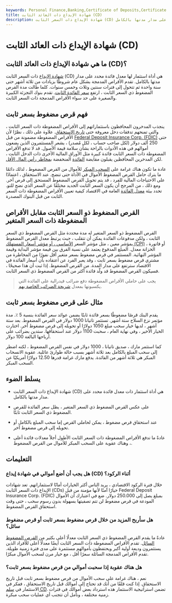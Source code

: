 ```yaml
---
keywords: Personal Finance,Banking,Certificate of Deposits,Certificate of Deposits (CDs)
title: شهادة الإيداع ذات العائد الثابت (CD)
description: شهادة الإيداع ذات السعر الثابت (CD) هي أداة استثمار لها معدل فائدة محدد على مدار مدتها بالكامل.
---
```


# شهادة الإيداع ذات العائد الثابت (CD)
## ما هي شهادة الإيداع ذات العائد الثابت (CD)؟

[شهادة الإيداع](/certificateofdeposit) ذات السعر الثابت (CD) هي أداة استثمار لها معدل فائدة محدد على مدار مدتها بالكامل. تقدم الأقراص المدمجة بشكل عام شروطًا بزيادات من ثلاثة أشهر حتى سنة واحدة ثم تتحول إلى فترات سنتين وثلاث وخمس سنوات. كلما طالت مدة القرص المضغوط ذي السعر الثابت ، ارتفع [سعر الفائدة الثابت](/fixedinterestrate). تقدم بنوك التجزئة الكبيرة والصغيرة على حد سواء الأقراص المدمجة ذات السعر الثابت.

## فهم قرص مضغوط بسعر ثابت

ينجذب المدخرون المحافظون باستثماراتهم إلى الأقراص المضغوطة ذات السعر الثابت ، والتي تمنحهم تدفقات دخل معروفة حتى [تاريخ الاستحقاق](/maturity). علاوة على ذلك ، نظرًا لأن الأقراص المضغوطة مضمونة من قبل [Federal Deposit Insurance Corp. (FDIC)](/fdic) حتى 250 ألف دولار (لكل صاحب حساب ، لكل مُصدر) ، يشعر المستثمرون الذين يضعون أموالهم في هذه الأدوات بالراحة بشأن سلامة قيمة الأصول. قد لا تدفع الأقراص المضغوطة ذات السعر الثابت فائدة كبيرة مثل الأوراق المالية الأخرى ذات الدخل الثابت ، لكن المدخرين المحافظين يقبلون مقايضة [الفائدة](/interest) المنخفضة [بمخاطر رأس المال الأقل](/capitalrisk).

عادة ما تكون هناك غرامة على [السحب المبكر](/earlywithdrawal) للأموال من القرص المضغوط ، لذلك دائمًا ما يترك حامل القرص المضغوط الأموال في الأداة حتى تنضج. عند الاستحقاق ، اعتمادًا على الاحتياجات المالية للفرد ، قد يتم تحويل القرص المضغوط المستحق إلى قرص آخر. ومع ذلك ، من المرجح أن يكون السعر الثابت الجديد مختلفًا عن السعر الذي نضج للتو. تحدد بيئة [معدل الفائدة](/interestrate) العامة في الاقتصاد كيفية تعيين الأقراص المضغوطة ذات السعر الثابت من قبل البنوك المصدرة.

## القرص المضغوط ذو السعر الثابت مقابل الأقراص المضغوطة ذات السعر المتغير

القرص المضغوط ذو السعر المتغير له مدة محددة مثل القرص المضغوط ذي السعر الثابت ، ولكن مدفوعات الفائدة يمكن أن تتقلب ، حيث يرتبط معدل القرص المضغوط بمؤشر معين ، مثل مؤشر السعر [الأساسي ، أو](/primerate) [مؤشر أسعار المستهلك (CPI)](/consumerpriceindex) ، أو فاتورة الخزانة معدل. المبلغ المدفوع يعتمد على نسبة الفرق بين قيمة مؤشر البداية وقيمة المؤشر النهائية. المستثمر في قرص مضغوط بسعر متغير أقل نفورًا من المخاطرة من مشتري قرص مضغوط بسعر ثابت ، وقد يعبر الفرد عن اعتقاده بأن أسعار الفائدة في الاقتصاد سترتفع على مدار المدة. من القرص المضغوط. إذا ثبت أن هذا صحيحًا ، فسيكون القرص المضغوط قد ولّد فائدة أكثر من القرص المضغوط ذي السعر الثابت.

> يجب على حاملي الأقراص المضغوطة دفع ضرائب فيدرالية على الفائدة التي يكسبونها بمعدل [شريحة الضرائب الخاصة بهم](/taxbracket).

>

## مثال على قرص مضغوط بسعر ثابت

يقدم البنك قرصًا مضغوطًا بسعر فائدة ثابتًا يضمن عوائد سعر الفائدة بنسبة 5 ٪. مدة مؤتمر نزع السلاح ستة أشهر. تستثمر تاتيانا 1000 دولار في القرص المضغوط. بعد ستة أشهر ، لديها خيار سحب مبلغ 1050 دولارًا أو تحويله إلى قرص مضغوط آخر. اختارت الخيار الأخير ، وفي نهاية العام ، سحبت 1100 دولار عند استحقاقها. ستدين بضرائب على أرباحها البالغة 100 دولار.

كما استثمر مارك ، صديق تاتيانا ، 1000 دولار في نفس القرص المضغوط ، لكنه اضطر إلى سحب المبلغ بالكامل بعد ثلاثة أشهر بسبب حالة طوارئ عائلية. عقوبة الانسحاب المبكر هي ثلاثة أشهر من الفائدة. يدفع مارك غرامة قدرها 12.50 دولارًا أمريكيًا عن السحب المبكر.

## يسلط الضوء

- شهادة الإيداع ذات السعر الثابت (CD) هي أداة استثمار ذات معدل فائدة محدد على مدار مدتها بالكامل.

- على عكس القرص المضغوط ذي السعر المتغير ، يظل سعر الفائدة للقرص المضغوط ذي السعر الثابت ثابتًا.

- عند استحقاق قرص مضغوط ، يمكن لحاملي القرص إما سحب المبلغ بالكامل أو تحويله إلى قرص مضغوط آخر.

- عادةً ما تدفع الأقراص المضغوطة ذات السعر الثابت الأطول أجلاً معدلات فائدة أعلى ، وهناك عقوبة على السحب المبكر للأموال من القرص المضغوط.

## التعليمات

### هل يجب أن أضع أموالي في شهادة إيداع (CD) أثناء الركود؟

خلال فترة الركود الاقتصادي ، يريد الناس أكثر الخيارات أمانًا لاستثماراتهم. تعد شهادات الإيداع ذات السعر الثابت (CDs) خيارًا آمنًا لأنها مؤمنة من قبل Federal Deposit Insurance Corp. (FDIC) بمبلغ يصل إلى 250.000 دولار. ضع في اعتبارك أن الأموال المودعة في قرص مضغوط لن تتم تصفيتها بسهولة بدون رسوم سحب ، حتى وقت استحقاق القرص المضغوط.

### هل سأربح المزيد من خلال قرص مضغوط بسعر ثابت أو قرص مضغوط سائل؟

عادةً ما يقدم القرص المضغوط ذي السعر الثابت معدلًا أعلى بكثير من [القرص المضغوط السائل](/liquid-certificate-of-deposit). تقدم الأقراص المضغوطة ذات السعر الثابت أيضًا معدلًا أعلى للأفراد الذين يستثمرون وديعة أولية أكبر ويحتفظون بأموالهم مستثمرة على مدى فترة زمنية طويلة. تقدم الأقراص المدمجة السائلة سعرًا أقل ، مع خيار مرن لسحب الأموال مبكرًا.

### هل هناك عقوبة إذا سحبت أموالي من قرص مضغوط بسعر ثابت؟

نعم ، هناك غرامة على سحب الأموال من قرص مضغوط بسعر ثابت قبل تاريخ الاستحقاق. إذا كنت قلقًا من أنك قد تحتاج إلى أموالك قبل تاريخ الاستحقاق ، ففكر في الاستثمار في [سلم CD](/cd-ladder). تضمن استراتيجية الاستثمار هذه استرداد بعض أموالك في فترات زمنية مختلفة ، ونأمل أن تتجنب أي عمليات سحب مبكرة.

